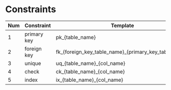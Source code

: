 # Constraints
| Num | Constraint | Template | Example |
| --- | ---------- | -------- | ------- |
| 1 | primary key | pk_{table_name} | pk_user_profile |
| 2 | foreign key | fk_{foreign_key_table_name}_{primary_key_table_name} | fk_user_profile_user_profile_book |
| 3 | unique | uq_{table_name}_{col_name} | uq_user_profile_username |
| 4 | check | ck_{table_name}_{col_name} | ck_book_total_pages |
| 5 | index | ix_{table_name}_{col_name} |